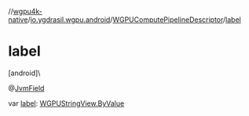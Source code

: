 //[wgpu4k-native](../../../index.md)/[io.ygdrasil.wgpu.android](../index.md)/[WGPUComputePipelineDescriptor](index.md)/[label](label.md)

# label

[android]\

@[JvmField](https://kotlinlang.org/api/core/kotlin-stdlib/kotlin.jvm/-jvm-field/index.html)

var [label](label.md): [WGPUStringView.ByValue](../-w-g-p-u-string-view/-by-value/index.md)